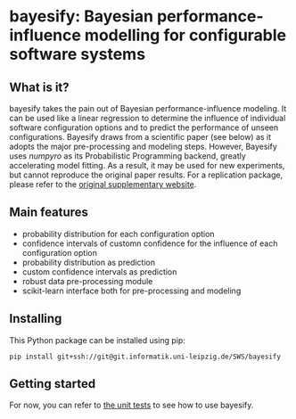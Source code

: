 # bayesify: Bayesian performance-influence modelling for configurable software systems

## What is it?
bayesify takes the pain out of Bayesian performance-influence modeling.
It can be used like a linear regression to determine the influence of individual software configuration options and to predict the performance of unseen configurations.
Bayesify draws from a scientific paper (see below) as it adopts the major pre-processing and modeling steps. However, Bayesify uses *numpyro* as its Probabilistic Programming backend, greatly accelerating model fitting. As a result, it may be used for new experiments, but cannot reproduce the original paper results. For a replication package, please refer to the [original supplementary website](https://github.com/AI-4-SE/Mastering-Uncertainty-in-Performance-Estimations-of-Configurable-Software-Systems).
## Main features
* probability distribution for each configuration option
* confidence intervals of customn confidence for the influence of each configuration option
* probability distribution as prediction
* custom confidence intervals as prediction
* robust data pre-processing module
* scikit-learn interface both for pre-processing and modeling
 

## Installing
This Python package can be installed using pip:

`pip install git+ssh://git@git.informatik.uni-leipzig.de/SWS/bayesify`

## Getting started
For now, you can refer to [the unit tests](tests/unit/pairwisetest.py) to see how to use bayesify. 